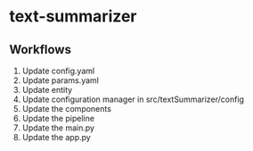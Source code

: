 # text-summarizer


## Workflows

1. Update config.yaml
2. Update params.yaml
3. Update entity
4. Update configuration manager in src/textSummarizer/config
5. Update the components
6. Update the pipeline
7. Update the main.py
8. Update the app.py